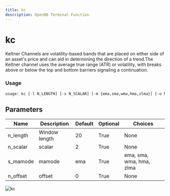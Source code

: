 ```yaml
---
title: kc
description: OpenBB Terminal Function
---
```


# kc

Keltner Channels are volatility-based bands that are placed on either side of an asset's price and can aid in determining the direction of a trend.The Keltner channel uses the average true range (ATR) or volatility, with breaks above or below the top and bottom barriers signaling a continuation.

### Usage 
```python
usage: kc [-l N_LENGTH] [-s N_SCALAR] [-m {ema,sma,wma,hma,zlma}] [-o N_OFFSET]
```

## Parameters

| Name | Description | Default | Optional | Choices |
| ---- | ----------- | ------- | -------- | ------- |
| n_length | Window length | 20 | True | None |
| n_scalar | scalar | 2 | True | None |
| s_mamode | mamode | ema | True | ema, sma, wma, hma, zlma |
| n_offset | offset | 0 | True | None |


![kc](https://user-images.githubusercontent.com/46355364/154311120-a769ee53-901b-401f-907f-cacac43ee9b9.png)


